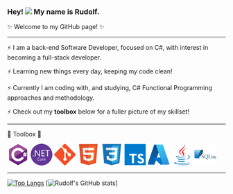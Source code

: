 ### Hey! <img src="https://media.tenor.com/Wx9IEmZZXSoAAAAi/hi.gif" width="30px">  My name is Rudolf.

✨ Welcome to my GitHub page! ✨

---

⚡ I am a back-end Software Developer, focused on C#, with interest in becoming a full-stack developer.

⚡ Learning new things every day, keeping my code clean!

⚡ Currently I am coding with, and studying, C# Functional Programming approaches and methodology.

⚡ Check out my **toolbox** below for a fuller picture of my skillset!

---

🧰 Toolbox 🧰

<img src="https://github.com/devicons/devicon/blob/master/icons/csharp/csharp-original.svg" alt="CSharp Logo" width="50" height="50"> <img src="https://github.com/devicons/devicon/blob/master/icons/dotnetcore/dotnetcore-original.svg" alt=".NETCore Logo" width="50" height="50"> <img src="https://github.com/devicons/devicon/blob/master/icons/git/git-original.svg" alt="Git Logo" width="50" height="50"> <img src="https://github.com/devicons/devicon/blob/master/icons/html5/html5-original.svg" alt="HTML5 Logo" width="50" height="50"> <img src="https://github.com/devicons/devicon/blob/master/icons/css3/css3-original.svg" alt="CSS3 Logo" width="50" height="50"> <img src="https://github.com/devicons/devicon/blob/master/icons/typescript/typescript-original.svg" alt="TypeScript Logo" width="50" height="50"> <img src= "https://raw.githubusercontent.com/devicons/devicon/1119b9f84c0290e0f0b38982099a2bd027a48bf1/icons/azure/azure-original.svg" alt="Azure Logo" width="50" height="50"> <img src="https://github.com/devicons/devicon/blob/master/icons/java/java-original.svg" alt="Java Logo" width="50" height="50"> <img src="https://github.com/devicons/devicon/blob/master/icons/sqlite/sqlite-original-wordmark.svg" alt="SQLite Logo" width="50" height="50">

---
[![Top Langs](https://github-readme-stats.vercel.app/api/top-langs/?username=RudolfKay&theme=onedark)](https://github.com/anuraghazra/github-readme-stats)
[![Rudolf's GitHub stats](https://github-readme-stats.vercel.app/api?username=RudolfKay&show_icons=true&theme=onedark)]

<!--
**RudolfKay/RudolfKay** is a ✨ _special_ ✨ repository because its `README.md` (this file) appears on your GitHub profile.

Here are some ideas to get you started:

- 🔭 I’m currently working on ...
- 🌱 I’m currently learning ...
- 👯 I’m looking to collaborate on ...
- 🤔 I’m looking for help with ...
- 💬 Ask me about ...
- 📫 How to reach me: ...
- 😄 Pronouns: ...
- ⚡ Fun fact: ...
-->
